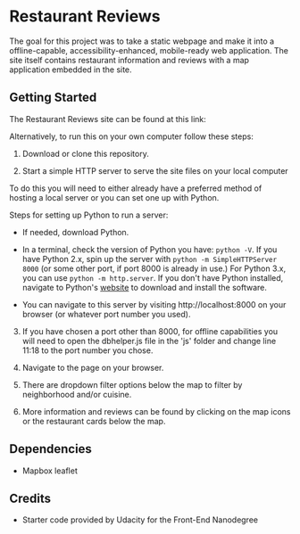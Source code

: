 # Restaurant Reviews

The goal for this project was to take a static webpage and make it into a offline-capable, accessibility-enhanced, mobile-ready web application. The site itself contains restaurant information and reviews with a map application embedded in the site.

## Getting Started

The Restaurant Reviews site can be found at this link:

Alternatively, to run this on your own computer follow these steps:

1. Download or clone this repository.

2. Start a simple HTTP server to serve the site files on your local computer

To do this you will need to either already have a preferred method of hosting a local server or you can set one up with Python.

Steps for setting up Python to run a server:

* If needed, download Python.

* In a terminal, check the version of Python you have: `python -V`. If you have Python 2.x, spin up the server with `python -m SimpleHTTPServer 8000` (or some other port, if port 8000 is already in use.) For Python 3.x, you can use `python -m http.server`. If you don't have Python installed, navigate to Python's [website](https://www.python.org/) to download and install the software.

* You can navigate to this server by visiting http://localhost:8000 on your browser (or whatever port number you used).

3. If you have chosen a port other than 8000, for offline capabilities you will need to open the dbhelper.js file in the 'js' folder and change line 11:18 to the port number you chose.

4.  Navigate to the page on your browser.

5. There are dropdown filter options below the map to filter by neighborhood and/or cuisine.

6. More information and reviews can be found by clicking on the map icons or the restaurant cards below the map.

## Dependencies

* Mapbox leaflet

## Credits

* Starter code provided by Udacity for the Front-End Nanodegree
